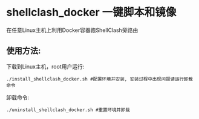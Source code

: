 # shellclash_docker 一键脚本和镜像
在任意Linux主机上利用Docker容器跑ShellClash旁路由

## 使用方法: 
下载到Linux主机，root用户运行:
```
./install_shellclash_docker.sh #配置环境并安装, 安装过程中出现问题请运行卸载命令
```

卸载命令:
```
./uninstall_shellclash_docker.sh #重置环境并卸载
```
